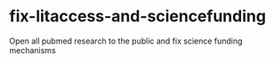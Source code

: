 # fix-litaccess-and-sciencefunding
Open all pubmed research to the public and fix science funding mechanisms
